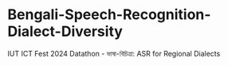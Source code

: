 # Bengali-Speech-Recognition-Dialect-Diversity
IUT ICT Fest 2024 Datathon - ভাষা-বিচিত্রা: ASR for Regional Dialects
